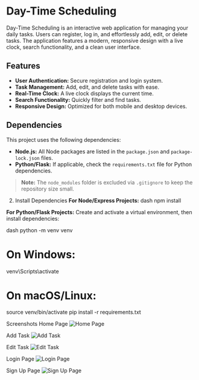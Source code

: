 # Day-Time Scheduling

Day-Time Scheduling is an interactive web application for managing your daily tasks. Users can register, log in, and effortlessly add, edit, or delete tasks. The application features a modern, responsive design with a live clock, search functionality, and a clean user interface.

## Features

- **User Authentication:** Secure registration and login system.
- **Task Management:** Add, edit, and delete tasks with ease.
- **Real-Time Clock:** A live clock displays the current time.
- **Search Functionality:** Quickly filter and find tasks.
- **Responsive Design:** Optimized for both mobile and desktop devices.

## Dependencies

This project uses the following dependencies:
- **Node.js:** All Node packages are listed in the `package.json` and `package-lock.json` files.
- **Python/Flask:** If applicable, check the `requirements.txt` file for Python dependencies.

> **Note:** The `node_modules` folder is excluded via `.gitignore` to keep the repository size small.

2. Install Dependencies
**For Node/Express Projects:**
dash
npm install


**For Python/Flask Projects:**
Create and activate a virtual environment, then install dependencies:

dash
python -m venv venv
# On Windows:
venv\Scripts\activate
# On macOS/Linux:
source venv/bin/activate
pip install -r requirements.txt


Screenshots
Home Page
![Home Page](https://github.com/user-attachments/assets/a74958a2-999c-4997-9f2e-a507b3ba8c7a)


Add Task
![Add Task](https://github.com/user-attachments/assets/862dfd03-f005-47ed-96b5-e21f6b4bb2e5)


Edit Task
![Edit Task](https://github.com/user-attachments/assets/2beb9c0e-395c-48ef-a3da-5772ba57d5e2)


Login Page
![Login Page](https://github.com/user-attachments/assets/b6ddb5db-760f-4c49-8181-1159f856feed)


Sign Up Page
![Sign Up Page](https://github.com/user-attachments/assets/ef35f806-269f-4c6b-aa29-a9668555b4ea)







